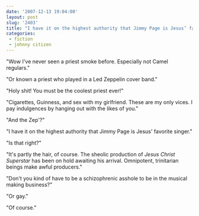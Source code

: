 ```yaml
---
date: '2007-12-13 19:04:00'
layout: post
slug: '2403'
title: "I have it on the highest authority that Jimmy Page is Jesus’ favorite singer."
categories:
 - fiction
 - johnny citizen
---
```


"Wow I've never seen a priest smoke before. Especially not Camel regulars."

"Or known a priest who played in a Led Zeppelin cover band."

"Holy shit! You must be the coolest priest ever!"

"Cigarettes, Guinness, and sex with my girlfriend. These are my only vices. I pay indulgences by hanging out with the likes of you."

"And the Zep'?"

"I have it on the highest authority that Jimmy Page is Jesus' favorite singer."

"Is that right?"

"It's partly the hair, of course. The sheolic production of _Jesus Christ Superstar_ has been on hold awaiting his arrival. Omnipotent, trinitarian beings make awful producers."

"Don't you kind of have to be a schizophrenic asshole to be in the musical making business?"

"Or gay."

"Of course."
